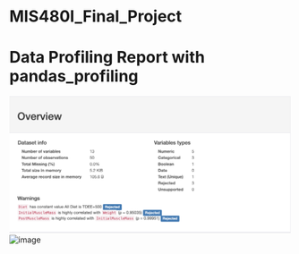 # MIS480I_Final_Project

# Data Profiling Report with pandas_profiling
![image](https://github.com/billliao628/MIS480I_Final_Project/blob/master/OverView.png)
![image](hhttps://github.com/billliao628/MIS480I_Final_Project/blob/master/VariableAge.png)
